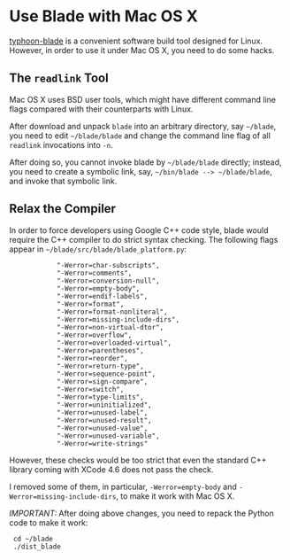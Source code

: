 # Use Blade with Mac OS X

[typhoon-blade](http://code.google.com/p/typhoon-blade) is a
convenient software build tool designed for Linux.  However, in order
to use it under Mac OS X, you need to do some hacks.

## The `readlink` Tool

Mac OS X uses BSD user tools, which might have different command line
flags compared with their counterparts with Linux.

After download and unpack `blade` into an arbitrary directory, say
`~/blade`, you need to edit `~/blade/blade` and change the command
line flag of all `readlink` invocations into `-n`.

After doing so, you cannot invoke blade by `~/blade/blade` directly;
instead, you need to create a symbolic link, say, `~/bin/blade -->
~/blade/blade`, and invoke that symbolic link.

## Relax the Compiler ##

In order to force developers using Google C++ code style, blade would
require the C++ compiler to do strict syntax checking.  The following
flags appear in `~/blade/src/blade/blade_platform.py`:

                "-Werror=char-subscripts",
                "-Werror=comments",
                "-Werror=conversion-null",
                "-Werror=empty-body",
                "-Werror=endif-labels",
                "-Werror=format",
                "-Werror=format-nonliteral",
                "-Werror=missing-include-dirs",
                "-Werror=non-virtual-dtor",
                "-Werror=overflow",
                "-Werror=overloaded-virtual",
                "-Werror=parentheses",
                "-Werror=reorder",
                "-Werror=return-type",
                "-Werror=sequence-point",
                "-Werror=sign-compare",
                "-Werror=switch",
                "-Werror=type-limits",
                "-Werror=uninitialized",
                "-Werror=unused-label",
                "-Werror=unused-result",
                "-Werror=unused-value",
                "-Werror=unused-variable",
                "-Werror=write-strings"

However, these checks would be too strict that even the standard C++
library coming with XCode 4.6 does not pass the check.

I removed some of them, in particular, `-Werror=empty-body` and
`-Werror=missing-include-dirs`, to make it work with Mac OS X.

*IMPORTANT:* After doing above changes, you need to repack the Python
 code to make it work:

     cd ~/blade
     ./dist_blade
